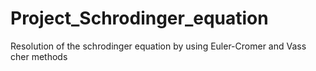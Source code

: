 # Project_Schrodinger_equation

Resolution of the schrodinger equation by using Euler-Cromer and Vass cher methods
